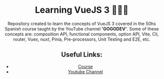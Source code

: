 
<div style="text-align: center;">  
  <h1>Learning VueJS 3 👩‍💻🤓 </h1>
  
  <p>    
Repository created to learn the concepts of VueJS 3 covered in the 50hs Spanish course taught by the YouTube channel <strong>'GOGODEV'</strong>.
    Some of these concepts are: composition API, functional components, option API, Vite, Cli, router, Vuex, nuxt, Pinia, Pre-processors, Unit Testing and E2E, etc.
  </p>
 

<h2>Useful Links:</h2>
<ul>
  <li> <a href='https://www.youtube.com/playlist?list=PLDllzmccetSNgykILXnHMeuO-y-gRcF-i' target="_blank" rel="noopener noreferrer">Course</a></li>
  <li><a href='https://www.youtube.com/@GOGODEV' target="_blank" rel="noopener noreferrer"> Youtube Channel</a></li>
</ul>

</div>
